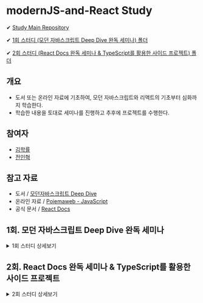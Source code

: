 # modernJS-and-React Study

✔ [Study Main Repository](https://github.com/wjs5025/modernJS-and-React)

✔ [1회 스터디 (모던 자바스크립트 Deep Dive 완독 세미나) 폴더](https://github.com/wjs5025/modernJS-and-React/tree/main/1%ED%9A%8C.%20%EB%AA%A8%EB%8D%98%20%EC%9E%90%EB%B0%94%EC%8A%A4%ED%81%AC%EB%A6%BD%ED%8A%B8%20Deep%20Dive%20%EC%99%84%EB%8F%85%20%EC%84%B8%EB%AF%B8%EB%82%98)

✔ [2회 스터디 (React Docs 완독 세미나 & TypeScript를 활용한 사이드 프로젝트) 폴더](https://github.com/wjs5025/modernJS-and-React/tree/main/2%ED%9A%8C.%20React%20Docs%20%EC%99%84%EB%8F%85%20%EC%84%B8%EB%AF%B8%EB%82%98%20%26%20TypeScript%EB%A5%BC%20%ED%99%9C%EC%9A%A9%ED%95%9C%20%EC%82%AC%EC%9D%B4%EB%93%9C%20%ED%94%84%EB%A1%9C%EC%A0%9D%ED%8A%B8)

## 개요

- 도서 또는 온라인 자료에 기초하여, 모던 자바스크립트와 리액트의 기초부터 심화까지 학습한다.
- 학습한 내용을 토대로 세미나를 진행하고 추후에 프로젝트를 수행한다.

## 참여자

- [김학률](https://github.com/markyul)
- [전인혁](https://github.com/wjs5025)

## 참고 자료

- 도서 / [모던자바스크립트 Deep Dive](https://search.shopping.naver.com/book/catalog/32472713016?cat_id=50010881&frm=PBOKPRO&query=%EB%AA%A8%EB%8D%98%EC%9E%90%EB%B0%94%EC%8A%A4%ED%81%AC%EB%A6%BD%ED%8A%B8+Deep+Dive&NaPm=ct%3Dl82k1u2g%7Cci%3D699e60d79f3fc6564e41d41e0d0cd71ad3eae750%7Ctr%3Dboknx%7Csn%3D95694%7Chk%3D8593fab282db7a30b24a43d796ea325f382e56d6)
- 온라인 자료 / [Poiemaweb - JavaScript](https://poiemaweb.com/#:~:text=%ED%99%98%EA%B2%BD%EC%97%90%EC%84%9C%20Sass%20%EC%82%AC%EC%9A%A9%ED%95%98%EA%B8%B0-,JavaScript,-37%20lessons)
- 공식 문서 / [React Docs](https://ko.reactjs.org/docs/getting-started.html)

## 1회. 모던 자바스크립트 Deep Dive 완독 세미나

<details>
    <summary>1회 스터디 상세보기</summary>
    
### 진행 기간
- (목표) 2022.09.13(화) ~ 2022.11.05(월)
- 매주 월요일, 목요일 저녁 20시 세미나 및 간단한 회의 진행

### 규칙

- 모던 자바스크립트 Deep Dive (도서 또는 온라인 자료)를 토대로 매주 개인 학습 및 세미나를 진행한다.
- 스터디 참여자는 매주 2개 챕터를 발표하고 다른 2개의 챕터를 청강한다.
- 발표자는 청강자가 잘 이해하도록 자료를 준비하고, 청강자는 청강한 내용을 기록한다.
- 모든 발표자료와 기록물은 [1회 스터디 폴더](https://github.com/wjs5025/modernJS-and-React/tree/main/1%ED%9A%8C.%20%EB%AA%A8%EB%8D%98%20%EC%9E%90%EB%B0%94%EC%8A%A4%ED%81%AC%EB%A6%BD%ED%8A%B8%20Deep%20Dive%20%EC%99%84%EB%8F%85%20%EC%84%B8%EB%AF%B8%EB%82%98)에 저장한다.
- 2022.09.13 전에는 아래 챕터 목록의 "11. 객체와 변경불가성(Immutability)"까지 모두 읽고, 이후 "12. 함수"부터 차례로 세미나를 진행한다.
- 질문 또는 공유할만한 지식은 [Study Main Repository](https://github.com/wjs5025/modernJS-and-React) 내 [Issues](https://github.com/wjs5025/modernJS-and-React/issues)에서 관리한다.

    <details>
    <summary>
    챕터 목록 ex) 수행여부 (발표자) 0. 챕터 명
    </summary>
    
    <div markdown = "1">

  - [x] (개별) 1. 기본 개념과 동작 원리 이해의 중요성
  - [x] (개별) 2. 자바스크립트란?
  - [x] (개별) 3. 자바스크립트 개발 환경과 실행 방법
  - [x] (개별) 4. 브라우저 동작 원리
  - [x] (개별) 5. 자바스크립트의 기본 문법
  - [x] (개별) 6. 데이터 타입과 변수
  - [x] (개별) 7. 연산자
  - [x] (개별) 8. 제어문
  - [x] (개별) 9. 타입 변환과 단축 평가
  - [x] (개별) 10. 객체
  - [x] (개별) 11. 객체와 변경불가성(Immutability)
  - [x] (학률) 12. 함수
  - [x] (인혁) 13. 타입 체크
  - [x] (인혁) 14. 프로토타입
  - [x] (학률) 15. 스코프
  - [ ] (개별) 16. 보다 안정적인 자바스크립트 개발 환경을 위한 Strict mode ----10/06 까지 개별공부
  - [x] (학률) 17. 함수 호출 방식에 의해 결정되는 this
  - [x] (인혁) 18. 실행 컨텍스트와 자바스크립트의 동작 원리
  - [x] (인혁) 19. 클로저
  - [x] (학률) 20. 자바스크립트 객체지향 프로그래밍
  - [x] (학률) 21. 빌트인 객체
  - [x] (인혁) 22. 전역 객체
  - [x] (학률) 23. Number 레퍼 객체
  - [x] (학률) 24. 수학 상수와 함수를 위한 Math 객체
  - [ ] (학률) 25. 날짜와 시간을 위한 Date 객체 ----10/10 예정
  - [ ] (학률) 26. 정규표현식 ----10/10 예정
  - [ ] (인혁) 27. String 레퍼 객체 ----10/10 예정
  - [ ] (인혁) 28. 배열 ----10/10 예정
  - [ ] (개별) 29. 자바스크립트 배열은 배열이 아니다
  - [ ] 30. 배열 고차 함수
  - [ ] 31. 문서 객체 모델(Document Object Model)
  - [ ] 32. 동기식 처리 모델 vs 비동기식 처리 모델
  - [ ] 33. 이벤트
  - [ ] 34. 디바이스의 방향 정보를 다루는 자바스크립트 이벤트
  - [ ] 35. 비동기식 처리 모델과 Ajax
  - [ ] 36. REST(Representational State Transfer) API
  - [ ] 37. Single Page Application & Routing
    </div>
    </details>

</details>

## 2회. React Docs 완독 세미나 & TypeScript를 활용한 사이드 프로젝트

<details>
    <summary>2회 스터디 상세보기</summary>
    # 아직 미진행
</details>
